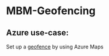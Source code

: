 # MBM-Geofencing
## Azure use-case:
Set up a [geofence](https://docs.microsoft.com/en-us/azure/azure-maps/tutorial-geofence) by using Azure Maps

